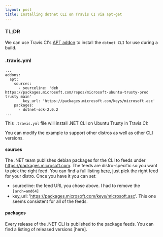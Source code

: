 ```yaml
---
layout: post
title: Installing dotnet CLI on Travis CI via apt-get
---
```


### TL;DR
We can use Travis CI's [APT addon](https://docs.travis-ci.com/user/installing-dependencies/#Installing-Packages-with-the-APT-Addon) to install the `dotnet CLI` for use during a build.

### .travis.yml
```
...
addons:
  apt:
    sources:
      - sourceline: 'deb https://packages.microsoft.com/repos/microsoft-ubuntu-trusty-prod trusty main'
        key_url: 'https://packages.microsoft.com/keys/microsoft.asc'
    packages:
      - dotnet-sdk-2.0.2
...
```

This `.travis.yml` file will install .NET CLI on Ubuntu Trusty in Travis CI:


You can modify the example to support other distros as well as other CLI versions.

#### sources
The .NET team publishes debian packages for the CLI to feeds under https://packages.microsoft.com. The feeds are distro-specific so you want to pick the right feed. You can find a full listing [here](https://www.microsoft.com/net/learn/get-started/linuxubuntu), just pick the right feed for your distro. Once you have it you can set:
 - sourceline: the feed URL you chose above. I had to remove the `[arch=amd64]`
 - key_url: 'https://packages.microsoft.com/keys/microsoft.asc'. This one seems consistent for all of the feeds.

#### packages
Every release of the .NET CLI is published to the package feeds. You can find a listing of released versions [here].
